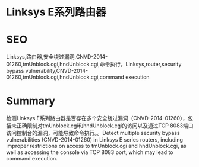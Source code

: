 # Linksys E系列路由器
# SEO
Linksys,路由器,安全绕过漏洞,CNVD-2014-01260,tmUnblock.cgi,hndUnblock.cgi,命令执行。Linksys,router,security bypass vulnerability,CNVD-2014-01260,tmUnblock.cgi,hndUnblock.cgi,command execution
# Summary
检测Linksys E系列路由器是否存在多个安全绕过漏洞（CNVD-2014-01260），包括未正确限制对tmUnblock.cgi和hndUnblock.cgi的访问以及通过TCP 8083端口访问控制台的漏洞，可能导致命令执行。。Detect multiple security bypass vulnerabilities (CNVD-2014-01260) in Linksys E series routers, including improper restrictions on access to tmUnblock.cgi and hndUnblock.cgi, as well as accessing the console via TCP 8083 port, which may lead to command execution.
